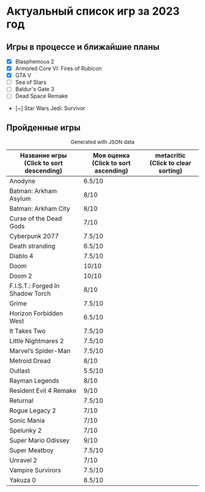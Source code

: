 # Актуальный список игр за 2023 год
## Игры в процессе и ближайшие планы
- [x] Blasphemous 2
- [x] Armored Core VI: Fires of Rubicon
- [x] GTA V
- [ ] Sea of Stars
- [ ] Baldur's Gate 3
- [ ] Dead Space Remake
- [~] Star Wars Jedi: Survivor

## Пройденные игры

<table role="table" aria-busy="false" aria-colcount="3" class="table b-table gl-mt-0! gl-table" id="__BVID__297"><caption><small>Generated with JSON data</small></caption><!----><thead role="rowgroup" class=""><!----><tr role="row" class=""><th role="columnheader" scope="col" tabindex="0" aria-colindex="1" aria-sort="ascending" class="position-relative"><div>Название игры</div><span class="sr-only"> (Click to sort descending)</span></th><th role="columnheader" scope="col" tabindex="0" aria-colindex="2" aria-sort="none" class="position-relative"><div>Моя оценка</div><span class="sr-only"> (Click to sort ascending)</span></th><th role="columnheader" scope="col" aria-colindex="3" class="position-relative"><div>metacritic</div><span class="sr-only"> (Click to clear sorting)</span></th></tr></thead><tbody role="rowgroup"><!----><tr role="row" class=""><td aria-colindex="1" role="cell" class="">Anodyne</td><td aria-colindex="2" role="cell" class="">6.5/10</td><td aria-colindex="3" role="cell" class=""></td></tr><tr role="row" class=""><td aria-colindex="1" role="cell" class="">Batman: Arkham Asylum</td><td aria-colindex="2" role="cell" class="">8/10</td><td aria-colindex="3" role="cell" class=""></td></tr><tr role="row" class=""><td aria-colindex="1" role="cell" class="">Batman: Arkham City</td><td aria-colindex="2" role="cell" class="">8/10</td><td aria-colindex="3" role="cell" class=""></td></tr><tr role="row" class=""><td aria-colindex="1" role="cell" class="">Curse of the Dead Gods</td><td aria-colindex="2" role="cell" class="">7/10</td><td aria-colindex="3" role="cell" class=""></td></tr><tr role="row" class=""><td aria-colindex="1" role="cell" class="">Cyberpunk 2077</td><td aria-colindex="2" role="cell" class="">7.5/10</td><td aria-colindex="3" role="cell" class=""></td></tr><tr role="row" class=""><td aria-colindex="1" role="cell" class="">Death stranding</td><td aria-colindex="2" role="cell" class="">6.5/10</td><td aria-colindex="3" role="cell" class=""></td></tr><tr role="row" class=""><td aria-colindex="1" role="cell" class="">Diablo 4</td><td aria-colindex="2" role="cell" class="">7.5/10</td><td aria-colindex="3" role="cell" class=""></td></tr><tr role="row" class=""><td aria-colindex="1" role="cell" class="">Doom</td><td aria-colindex="2" role="cell" class="">10/10</td><td aria-colindex="3" role="cell" class=""></td></tr><tr role="row" class=""><td aria-colindex="1" role="cell" class="">Doom 2</td><td aria-colindex="2" role="cell" class="">10/10</td><td aria-colindex="3" role="cell" class=""></td></tr><tr role="row" class=""><td aria-colindex="1" role="cell" class="">F.I.S.T.: Forged In Shadow Torch</td><td aria-colindex="2" role="cell" class="">8/10</td><td aria-colindex="3" role="cell" class=""></td></tr><tr role="row" class=""><td aria-colindex="1" role="cell" class="">Grime</td><td aria-colindex="2" role="cell" class="">7.5/10</td><td aria-colindex="3" role="cell" class=""></td></tr><tr role="row" class=""><td aria-colindex="1" role="cell" class="">Horizon Forbidden West</td><td aria-colindex="2" role="cell" class="">6.5/10</td><td aria-colindex="3" role="cell" class=""></td></tr><tr role="row" class=""><td aria-colindex="1" role="cell" class="">It Takes Two</td><td aria-colindex="2" role="cell" class="">7.5/10</td><td aria-colindex="3" role="cell" class=""></td></tr><tr role="row" class=""><td aria-colindex="1" role="cell" class="">Little Nightmares 2</td><td aria-colindex="2" role="cell" class="">7.5/10</td><td aria-colindex="3" role="cell" class=""></td></tr><tr role="row" class=""><td aria-colindex="1" role="cell" class="">Marvel’s Spider-Man</td><td aria-colindex="2" role="cell" class="">7.5/10</td><td aria-colindex="3" role="cell" class=""></td></tr><tr role="row" class=""><td aria-colindex="1" role="cell" class="">Metroid Dread</td><td aria-colindex="2" role="cell" class="">8/10</td><td aria-colindex="3" role="cell" class=""></td></tr><tr role="row" class=""><td aria-colindex="1" role="cell" class="">Outlast</td><td aria-colindex="2" role="cell" class="">5.5/10</td><td aria-colindex="3" role="cell" class=""></td></tr><tr role="row" class=""><td aria-colindex="1" role="cell" class="">Rayman Legends</td><td aria-colindex="2" role="cell" class="">8/10</td><td aria-colindex="3" role="cell" class=""></td></tr><tr role="row" class=""><td aria-colindex="1" role="cell" class="">Resident Evil 4 Remake</td><td aria-colindex="2" role="cell" class="">9/10</td><td aria-colindex="3" role="cell" class=""></td></tr><tr role="row" class=""><td aria-colindex="1" role="cell" class="">Returnal</td><td aria-colindex="2" role="cell" class="">7.5/10</td><td aria-colindex="3" role="cell" class=""></td></tr><tr role="row" class=""><td aria-colindex="1" role="cell" class="">Rogue Legacy 2</td><td aria-colindex="2" role="cell" class="">7/10</td><td aria-colindex="3" role="cell" class=""></td></tr><tr role="row" class=""><td aria-colindex="1" role="cell" class="">Sonic Mania</td><td aria-colindex="2" role="cell" class="">7/10</td><td aria-colindex="3" role="cell" class=""></td></tr><tr role="row" class=""><td aria-colindex="1" role="cell" class="">Spelunky 2</td><td aria-colindex="2" role="cell" class="">7/10</td><td aria-colindex="3" role="cell" class=""></td></tr><tr role="row" class=""><td aria-colindex="1" role="cell" class="">Super Mario Odissey</td><td aria-colindex="2" role="cell" class="">9/10</td><td aria-colindex="3" role="cell" class=""></td></tr><tr role="row" class=""><td aria-colindex="1" role="cell" class="">Super Meatboy</td><td aria-colindex="2" role="cell" class="">7.5/10</td><td aria-colindex="3" role="cell" class=""></td></tr><tr role="row" class=""><td aria-colindex="1" role="cell" class="">Unravel 2</td><td aria-colindex="2" role="cell" class="">7/10</td><td aria-colindex="3" role="cell" class=""></td></tr><tr role="row" class=""><td aria-colindex="1" role="cell" class="">Vampire Survirors</td><td aria-colindex="2" role="cell" class="">7.5/10</td><td aria-colindex="3" role="cell" class=""></td></tr><tr role="row" class=""><td aria-colindex="1" role="cell" class="">Yakuza 0</td><td aria-colindex="2" role="cell" class="">8.5/10</td><td aria-colindex="3" role="cell" class=""></td></tr><!----><!----></tbody><!----></table>
